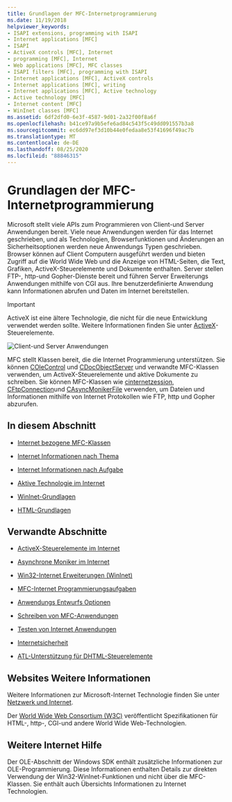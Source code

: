 ```yaml
---
title: Grundlagen der MFC-Internetprogrammierung
ms.date: 11/19/2018
helpviewer_keywords:
- ISAPI extensions, programming with ISAPI
- Internet applications [MFC]
- ISAPI
- ActiveX controls [MFC], Internet
- programming [MFC], Internet
- Web applications [MFC], MFC classes
- ISAPI filters [MFC], programming with ISAPI
- Internet applications [MFC], ActiveX controls
- Internet applications [MFC], writing
- Internet applications [MFC], Active technology
- Active technology [MFC]
- Internet content [MFC]
- WinInet classes [MFC]
ms.assetid: 6df2dfd0-6e3f-4587-9d01-2a32f00f8a6f
ms.openlocfilehash: b41ce97a9b5efe6ad84c543f5c49dd091557b3a8
ms.sourcegitcommit: ec6dd97ef3d10b44e0fedaa8e53f41696f49ac7b
ms.translationtype: MT
ms.contentlocale: de-DE
ms.lasthandoff: 08/25/2020
ms.locfileid: "88846315"
---
```

# <a name="mfc-internet-programming-basics"></a>Grundlagen der MFC-Internetprogrammierung

Microsoft stellt viele APIs zum Programmieren von Client-und Server Anwendungen bereit. Viele neue Anwendungen werden für das Internet geschrieben, und als Technologien, Browserfunktionen und Änderungen an Sicherheitsoptionen werden neue Anwendungs Typen geschrieben. Browser können auf Client Computern ausgeführt werden und bieten Zugriff auf die World Wide Web und die Anzeige von HTML-Seiten, die Text, Grafiken, ActiveX-Steuerelemente und Dokumente enthalten. Server stellen FTP-, http-und Gopher-Dienste bereit und führen Server Erweiterungs Anwendungen mithilfe von CGI aus. Ihre benutzerdefinierte Anwendung kann Informationen abrufen und Daten im Internet bereitstellen.

>[!IMPORTANT]
> ActiveX ist eine ältere Technologie, die nicht für die neue Entwicklung verwendet werden sollte. Weitere Informationen finden Sie unter [ActiveX](activex-controls.md)-Steuerelemente.

![Client-und Server Anwendungen](../mfc/media/vc38bq1.gif "Client- und Serveranwendungen")

MFC stellt Klassen bereit, die die Internet Programmierung unterstützen. Sie können [COleControl](reference/colecontrol-class.md) und [CDocObjectServer](reference/cdocobjectserver-class.md) und verwandte MFC-Klassen verwenden, um ActiveX-Steuerelemente und aktive Dokumente zu schreiben. Sie können MFC-Klassen wie [cinternetzession](reference/cinternetsession-class.md), [CFtpConnection](reference/cftpconnection-class.md)und [CAsyncMonikerFile](reference/casyncmonikerfile-class.md) verwenden, um Dateien und Informationen mithilfe von Internet Protokollen wie FTP, http und Gopher abzurufen.

## <a name="in-this-section"></a>In diesem Abschnitt

- [Internet bezogene MFC-Klassen](internet-related-mfc-classes.md)

- [Internet Informationen nach Thema](internet-information-by-topic.md)

- [Internet Informationen nach Aufgabe](internet-information-by-task.md)

- [Aktive Technologie im Internet](active-technology-on-the-internet.md)

- [WinInet-Grundlagen](wininet-basics.md)

- [HTML-Grundlagen](html-basics.md)

## <a name="related-sections"></a>Verwandte Abschnitte

- [ActiveX-Steuerelemente im Internet](activex-controls-on-the-internet.md)

- [Asynchrone Moniker im Internet](asynchronous-monikers-on-the-internet.md)

- [Win32-Internet Erweiterungen (WinInet)](win32-internet-extensions-wininet.md)

- [MFC-Internet Programmierungsaufgaben](mfc-internet-programming-tasks.md)

- [Anwendungs Entwurfs Optionen](application-design-choices.md)

- [Schreiben von MFC-Anwendungen](writing-mfc-applications.md)

- [Testen von Internet Anwendungen](testing-internet-applications.md)

- [Internetsicherheit](internet-security-cpp.md)

- [ATL-Unterstützung für DHTML-Steuerelemente](../atl/atl-support-for-dhtml-controls.md)

## <a name="websites-for-more-information"></a><a name="_core_web_sites_for_more_information"></a> Websites Weitere Informationen

Weitere Informationen zur Microsoft-Internet Technologie finden Sie unter [Netzwerk und Internet](/windows/win32/networking).

Der [World Wide Web Consortium (W3C)](https://go.microsoft.com/fwlink/p/?linkid=37125) veröffentlicht Spezifikationen für HTML-, http-, CGI-und andere World Wide Web-Technologien.

## <a name="more-internet-help"></a><a name="_core_more_internet_help"></a> Weitere Internet Hilfe

Der OLE-Abschnitt der Windows SDK enthält zusätzliche Informationen zur OLE-Programmierung. Diese Informationen enthalten Details zur direkten Verwendung der Win32-WinInet-Funktionen und nicht über die MFC-Klassen. Sie enthält auch Übersichts Informationen zu Internet Technologien.
